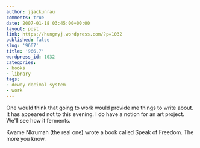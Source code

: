 ```yaml
---
author: jjackunrau
comments: true
date: 2007-01-18 03:45:00+00:00
layout: post
link: https://hungryj.wordpress.com/?p=1032
published: false
slug: '9667'
title: '966.7'
wordpress_id: 1032
categories:
- books
- library
tags:
- dewey decimal system
- work
---
```


One would think that going to work would provide me things to write about.  It has appeared not to this evening.  I do have a notion for an art project.  We'll see how it ferments.  
  
Kwame Nkrumah (the real one) wrote a book called Speak of Freedom.  The more you know.
